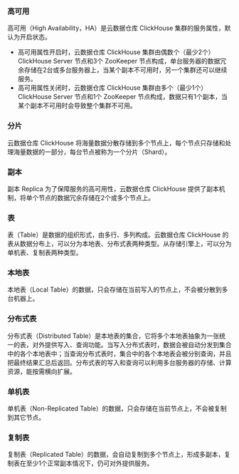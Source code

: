 ### 高可用
高可用（High Availability，HA）是云数据仓库 ClickHouse 集群的服务属性，默认为开启状态。
- 高可用属性开启时，云数据仓库 ClickHouse 集群由偶数个（最少2个）ClickHouse Server 节点和3个 ZooKeeper 节点构成，单台服务器的数据冗余存储在2台或多台服务器上，当某个副本不可用时，另一个集群还可以继续服务。
- 高可用属性关闭时，云数据仓库 ClickHouse 集群由多个（最少1个）ClickHouse Server 节点和1个 ZooKeeper 节点构成，数据只有1个副本，当某个副本不可用时会导致整个集群不可用。

### 分片
云数据仓库 ClickHouse 将海量数据分散存储到多个节点上，每个节点只存储和处理海量数据的一部分，每台节点被称为一个分片（Shard）。

### 副本
副本 Replica 为了保障服务的高可用性，云数据仓库 ClickHouse 提供了副本机制，将单个节点的数据冗余存储在2个或多个节点上。	
### 表	
表（Table）是数据的组织形式，由多行、多列构成。云数据仓库 ClickHouse 的表从数据分布上，可以分为本地表、分布式表两种类型。从存储引擎上，可以分为单机表、复制表两种类型。	

### 本地表	
本地表（Local Table）的数据，只会存储在当前写入的节点上，不会被分散到多台机器上。	

### 分布式表	
分布式表（Distributed Table）是本地表的集合，它将多个本地表抽象为一张统一的表，对外提供写入、查询功能。当写入分布式表时，数据会被自动分发到集合中的各个本地表中；当查询分布式表时，集合中的各个本地表会被分别查询，并且把最终结果汇总后返回。分布式表的写入和查询可以利用多台服务器的存储、计算资源，能按需横向扩展。	

### 单机表	
单机表（Non-Replicated Table）的数据，只会存储在当前节点上，不会被复制到其它节点。	

### 复制表	
复制表（Replicated Table）的数据，会自动复制到多个节点上，形成多副本，复制表在至少1个正常副本情况下，仍可对外提供服务。	
